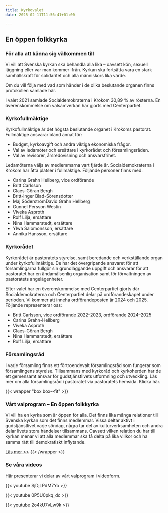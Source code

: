 ```yaml
---
title: Kyrkovalet
date: 2025-02-11T11:56:41+01:00

---
```


## En öppen folkkyrka

### För alla att känna sig välkommen till

Vi vill att Svenska kyrkan ska behandla alla lika – oavsett kön, sexuell läggning eller var man kommer ifrån. Kyrkan ska fortsätta vara en stark samhällskraft för solidaritet och alla människors lika värde.

Om du vill följa med vad som händer i de olika beslutande organen finns protokollen samlade här.

I valet 2021 samlade Socialdemokraterna i Krokom 30,89 % av rösterna. En överenskommelse om valsamverkan har gjorts med Centerpartiet.

### Kyrkofullmäktige

Kyrkofullmäktige är det högsta beslutande organet i Krokoms pastorat. Fullmäktige ansvarar bland annat för:

* Budget, kyrkoavgift och andra viktiga ekonomiska frågor.
* Val av ledamöter och ersättare i kyrkorådet och församlingsråden.
* Val av revisorer, årsredovisning och ansvarsfrihet.

Ledamöterna väljs av medlemmarna vart fjärde år.
Socialdemokraterna i Krokom har åtta platser i fullmäktige. Följande personer finns med:

* Carina Grahn Hellberg, vice ordförande
* Britt Carlsson
* Claes-Göran Bergh
* Britt-Inger Blad-Sörensdotter
* Maj SöderströmDavid Grahn Hellberg
* Gunnel Persson Westin 
* Viveka Asproth
* Rolf Lilja, ersättare
* Nina Hammarstedt, ersättare
* Ylwa Salomonsson, ersättare
* Annika Hansson, ersättare

### Kyrkorådet

Kyrkorådet är pastoratets styrelse, samt beredande och verkställande organ under kyrkofullmäktige. De har det övergripande ansvaret för att församlingarna fullgör sin grundläggande uppgift och ansvarar för att pastoratet har en ändamålsenlig organisation samt för förvaltningen av pastoratets angelägenheter.

Efter valet har en överenskommelse med Centerpartiet gjorts där Socialdemokraterna och Centerpartiet delar på ordförandeskapet under perioden. Vi kommer att inneha ordförandeposten år 2024 och 2025. Följande representerar oss:

* Britt Carlsson, vice ordförande 2022–2023, ordförande 2024–2025
* Carina Grahn-Hellberg
* Viveka Asproth
* Claes-Göran Bergh
* Nina Hammarstedt, ersättare
* Rolf Lilja, ersättare

### Församlingsråd

I varje församling finns ett förtroendevalt församlingsråd som fungerar som församlingens styrelse. Tillsammans med kyrkoråd och kyrkoherden har de ett gemensamt ansvar för gudstjänstlivets utformning och utveckling.
Läs mer om alla församlingsråd i pastoratet via pastoratets hemsida. Klicka här.

{{< wrapper "box box--fit" >}}
### Vårt valprogram – En öppen folkkyrka

Vi vill ha en kyrka som är öppen för alla. Det finns lika många relationer till Svenska kyrkan som det finns medlemmar. Vissa deltar aktivt i gudstjänstlivet varje söndag, några tar del av kulturverksamheten och andra delar livets stora händelser tillsammans. Oavsett vilken relation du har till kyrkan menar vi att alla medlemmar ska få delta på lika villkor och ha samma rätt till demokratiskt inflytande.

[Läs mer >>](/files/folder_kyrkoval_2021.pdf)
{{< /wrapper >}}

### Se våra videos

Här presenterar vi delar av vårt valprogram i videoform.

{{< youtube SjDjLPdM7Yo >}}


{{< youtube 0P5U0pkq_dc >}}


{{< youtube 2o4kU7vLw9k >}}
